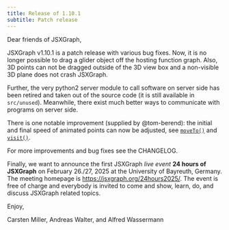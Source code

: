 ```yaml
---
title: Release of 1.10.1
subtitle: Patch release
---
```


Dear friends of JSXGraph,

JSXGraph v1.10.1 is a patch release with various bug fixes. Now, it is no longer possible to drag a glider object off the hosting function graph. Also, 3D points can not be dragged outside of the 3D view box and a non-visible 3D plane does not crash JSXGraph.

Further, the very python2 server module to call software on server side has been retired and taken out of the source code (it is still available in `src/unused`). Meanwhile, there exist much better ways to communicate with programs on server side.

There is one notable improvement (supplied by @tom-berend): the initial and final speed of animated points can now be adjusted, see [`moveTo()`](https://jsxgraph.org/docs/symbols/JXG.CoordsElement.html#moveTo) and [`visit()`](https://jsxgraph.org/docs/symbols/JXG.CoordsElement.html#moveTo).

For more improvements and bug fixes see the CHANGELOG.

Finally, we want to announce the first JSXGraph *live event* __24 hours of JSXGraph__ on February 26./27, 2025 at the University of Bayreuth, Germany. The meeting homepage is <https://jsxgraph.org/24hours2025/>. The event is free of charge and everybody is invited to come and show, learn, do, and discuss JSXGraph related topics.

Enjoy,

Carsten Miller, Andreas Walter, and Alfred Wassermann



